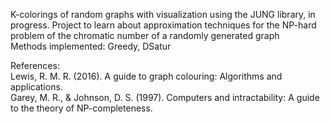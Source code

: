 K-colorings of random graphs with visualization using the JUNG library, in progress. Project to learn about approximation techniques for the NP-hard problem of the chromatic number of a randomly generated graph \
Methods implemented: Greedy, DSatur 

References: \
Lewis, R. M. R. (2016). A guide to graph colouring: Algorithms and applications. \
Garey, M. R., & Johnson, D. S. (1997). Computers and intractability: A guide to the theory of NP-completeness.
